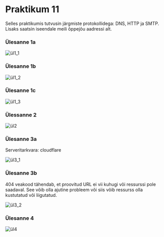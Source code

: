 # Praktikum 11 

Selles praktikumis tutvusin järgmiste protokollidega: DNS, HTTP ja SMTP. Lisaks saatsin iseendale meili õppejõu aadressi alt.

### Ülesanne 1a 
![ül1_1](https://github.com/RobinHenrik/opsys23/assets/144727763/7ab9f9a4-23ef-4924-bf21-e9d6276f053b) 

### Ülesanne 1b 
![ül1_2](https://github.com/RobinHenrik/opsys23/assets/144727763/31f16d7b-3d03-414d-bf32-cd9e6d79a154) 

### Ülesanne 1c 
![ül1_3](https://github.com/RobinHenrik/opsys23/assets/144727763/bccb8873-e272-4540-ae80-f792215bf101) 

### Ülessanne 2 
![ül2](https://github.com/RobinHenrik/opsys23/assets/144727763/78fcd304-79f7-4b86-ad62-6c2741a6c691) 

### Ülesanne 3a 
Serveritarkvara: cloudflare 

![ül3_1](https://github.com/RobinHenrik/opsys23/assets/144727763/bfc0c90d-3b3a-4f43-b711-fad0fe5dbd6a) 

### Ülesanne 3b 
404 veakood tähendab, et proovitud URL ei vii kuhugi või ressurssi pole saadaval. See võib olla ajutine probleem või siis võib ressurss olla kustutatud või liigutatud. 

![ül3_2](https://github.com/RobinHenrik/opsys23/assets/144727763/560b3d7d-b290-424a-b5e0-1a604c28be6b) 

### Ülesanne 4 
![ül4](https://github.com/RobinHenrik/opsys23/assets/144727763/1d1fbd05-ed88-4ef1-a428-57b12cb67004)
